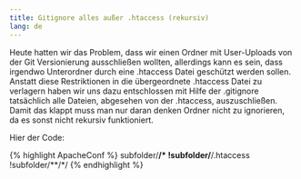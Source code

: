 ```yaml
---
title: Gitignore alles außer .htaccess (rekursiv)
lang: de
---
```


Heute hatten wir das Problem, dass wir einen Ordner mit User-Uploads von der Git Versionierung ausschließen wollten, allerdings kann es sein, dass irgendwo Unterordner durch eine .htaccess Datei geschützt werden sollen. Anstatt diese Restriktionen in die übergeordnete .htaccess Datei zu verlagern haben wir uns dazu entschlossen mit Hilfe der .gitignore tatsächlich alle Dateien, abgesehen von der .htaccess, auszuschließen. Damit das klappt muss man nur daran denken Ordner nicht zu ignorieren, da es sonst nicht rekursiv funktioniert.

Hier der Code:

{% highlight ApacheConf %}
subfolder/**/*
!subfolder/**/.htaccess
!subfolder/**/*/
{% endhighlight %}
